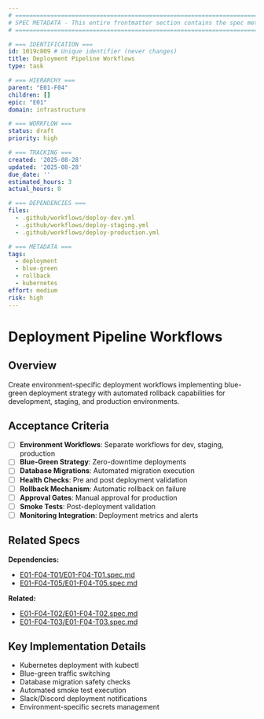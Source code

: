 ```yaml
---
# ============================================================================
# SPEC METADATA - This entire frontmatter section contains the spec metadata
# ============================================================================

# === IDENTIFICATION ===
id: 1019c809 # Unique identifier (never changes)
title: Deployment Pipeline Workflows
type: task

# === HIERARCHY ===
parent: "E01-F04"
children: []
epic: "E01"
domain: infrastructure

# === WORKFLOW ===
status: draft
priority: high

# === TRACKING ===
created: '2025-08-28'
updated: '2025-08-28'
due_date: ''
estimated_hours: 3
actual_hours: 0

# === DEPENDENCIES ===
files:
  - .github/workflows/deploy-dev.yml
  - .github/workflows/deploy-staging.yml
  - .github/workflows/deploy-production.yml

# === METADATA ===
tags:
  - deployment
  - blue-green
  - rollback
  - kubernetes
effort: medium
risk: high
---
```


# Deployment Pipeline Workflows

## Overview

Create environment-specific deployment workflows implementing blue-green deployment strategy with automated rollback capabilities for development, staging, and production environments.

## Acceptance Criteria

- [ ] **Environment Workflows**: Separate workflows for dev, staging, production
- [ ] **Blue-Green Strategy**: Zero-downtime deployments
- [ ] **Database Migrations**: Automated migration execution
- [ ] **Health Checks**: Pre and post deployment validation
- [ ] **Rollback Mechanism**: Automatic rollback on failure
- [ ] **Approval Gates**: Manual approval for production
- [ ] **Smoke Tests**: Post-deployment validation
- [ ] **Monitoring Integration**: Deployment metrics and alerts

## Related Specs

**Dependencies:**
- [E01-F04-T01/E01-F04-T01.spec.md](../E01-F04-T01/spec.md)
- [E01-F04-T05/E01-F04-T05.spec.md](../E01-F04-T05/spec.md)

**Related:**
- [E01-F04-T02/E01-F04-T02.spec.md](../E01-F04-T02/spec.md)
- [E01-F04-T03/E01-F04-T03.spec.md](../E01-F04-T03/spec.md)

## Key Implementation Details

- Kubernetes deployment with kubectl
- Blue-green traffic switching
- Database migration safety checks
- Automated smoke test execution
- Slack/Discord deployment notifications
- Environment-specific secrets management
